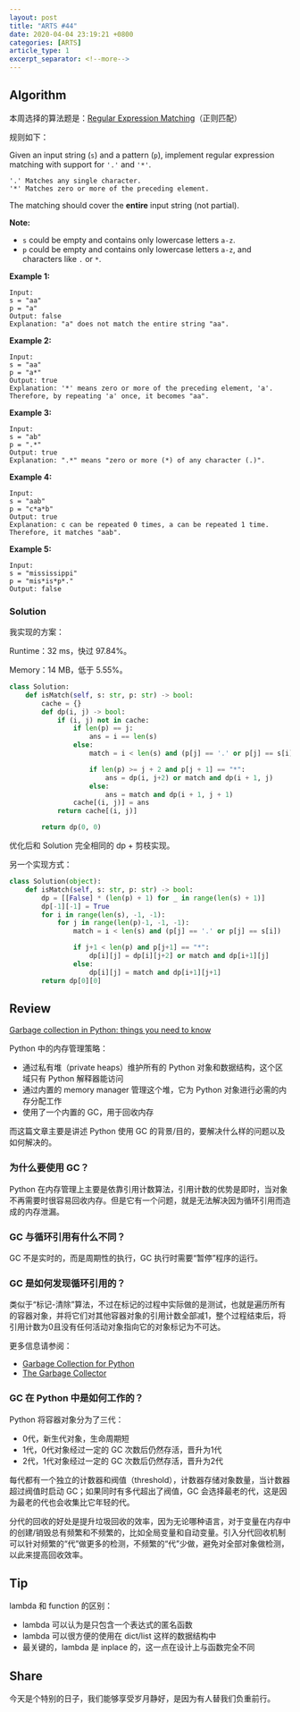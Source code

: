 ```yaml
---
layout: post
title: "ARTS #44"
date: 2020-04-04 23:19:21 +0800
categories: [ARTS]
article_type: 1
excerpt_separator: <!--more-->
---
```



## Algorithm

本周选择的算法题是：[Regular Expression Matching](https://leetcode.com/problems/regular-expression-matching/)（正则匹配）

<!--more-->

规则如下：

Given an input string (`s`) and a pattern (`p`), implement regular expression matching with support for `'.'` and `'*'`.

```
'.' Matches any single character.
'*' Matches zero or more of the preceding element.
```

The matching should cover the **entire** input string (not partial).

**Note:**

- `s` could be empty and contains only lowercase letters `a-z`.
- `p` could be empty and contains only lowercase letters `a-z`, and characters like `.` or `*`.

**Example 1:**

```
Input:
s = "aa"
p = "a"
Output: false
Explanation: "a" does not match the entire string "aa".
```

**Example 2:**

```
Input:
s = "aa"
p = "a*"
Output: true
Explanation: '*' means zero or more of the preceding element, 'a'. Therefore, by repeating 'a' once, it becomes "aa".
```

**Example 3:**

```
Input:
s = "ab"
p = ".*"
Output: true
Explanation: ".*" means "zero or more (*) of any character (.)".
```

**Example 4:**

```
Input:
s = "aab"
p = "c*a*b"
Output: true
Explanation: c can be repeated 0 times, a can be repeated 1 time. Therefore, it matches "aab".
```

**Example 5:**

```
Input:
s = "mississippi"
p = "mis*is*p*."
Output: false
```

### Solution

我实现的方案：

Runtime：32 ms，快过 97.84%。

Memory：14 MB，低于 5.55%。

```python
class Solution:
    def isMatch(self, s: str, p: str) -> bool:
        cache = {}
        def dp(i, j) -> bool:
            if (i, j) not in cache:
                if len(p) == j:
                    ans = i == len(s)
                else:
                    match = i < len(s) and (p[j] == '.' or p[j] == s[i])

                    if len(p) >= j + 2 and p[j + 1] == "*":
                        ans = dp(i, j+2) or match and dp(i + 1, j)
                    else:
                        ans = match and dp(i + 1, j + 1)
                cache[(i, j)] = ans
            return cache[(i, j)]

        return dp(0, 0)
```

优化后和 Solution 完全相同的 dp + 剪枝实现。

另一个实现方式：

```python
class Solution(object):
    def isMatch(self, s: str, p: str) -> bool:
        dp = [[False] * (len(p) + 1) for _ in range(len(s) + 1)]
        dp[-1][-1] = True
        for i in range(len(s), -1, -1):
            for j in range(len(p)-1, -1, -1):
                match = i < len(s) and (p[j] == '.' or p[j] == s[i])

                if j+1 < len(p) and p[j+1] == "*":
                    dp[i][j] = dp[i][j+2] or match and dp[i+1][j]
                else:
                    dp[i][j] = match and dp[i+1][j+1]
        return dp[0][0]
```


## Review

[Garbage collection in Python: things you need to know](https://rushter.com/blog/python-garbage-collector/)

Python 中的内存管理策略：

- 通过私有堆（private heaps）维护所有的 Python 对象和数据结构，这个区域只有 Python 解释器能访问
- 通过内置的 memory manager 管理这个堆，它为 Python 对象进行必需的内存分配工作
- 使用了一个内置的 GC，用于回收内存

而这篇文章主要是讲述 Python 使用 GC 的背景/目的，要解决什么样的问题以及如何解决的。

### 为什么要使用 GC？

Python 在内存管理上主要是依靠引用计数算法，引用计数的优势是即时，当对象不再需要时很容易回收内存。但是它有一个问题，就是无法解决因为循环引用而造成的内存泄漏。

### GC 与循环引用有什么不同？

GC 不是实时的，而是周期性的执行，GC 执行时需要“暂停”程序的运行。

### GC 是如何发现循环引用的？

类似于“标记-清除”算法，不过在标记的过程中实际做的是测试，也就是遍历所有的容器对象，并将它们对其他容器对象的引用计数全部减1，整个过程结束后，将引用计数为0且没有任何活动对象指向它的对象标记为不可达。

更多信息请参阅：

- [Garbage Collection for Python](http://arctrix.com/nas/python/gc/)
- [The Garbage Collector](https://pythoninternal.wordpress.com/2014/08/04/the-garbage-collector/)

### GC 在 Python 中是如何工作的？

Python 将容器对象分为了三代：

- 0代，新生代对象，生命周期短
- 1代，0代对象经过一定的 GC 次数后仍然存活，晋升为1代
- 2代，1代对象经过一定的 GC 次数后仍然存活，晋升为2代

每代都有一个独立的计数器和阀值（threshold），计数器存储对象数量，当计数器超过阀值时启动 GC；如果同时有多代超出了阀值，GC 会选择最老的代，这是因为最老的代也会收集比它年轻的代。

分代的回收的好处是提升垃圾回收的效率，因为无论哪种语言，对于变量在内存中的创建/销毁总有频繁和不频繁的，比如全局变量和自动变量。引入分代回收机制可以针对频繁的“代”做更多的检测，不频繁的“代”少做，避免对全部对象做检测，以此来提高回收效率。

## Tip

lambda 和 function 的区别：

- lambda 可以认为是只包含一个表达式的匿名函数
- lambda 可以很方便的使用在 dict/list 这样的数据结构中
- 最关键的，lambda 是 inplace 的，这一点在设计上与函数完全不同

## Share

今天是个特别的日子，我们能够享受岁月静好，是因为有人替我们负重前行。
